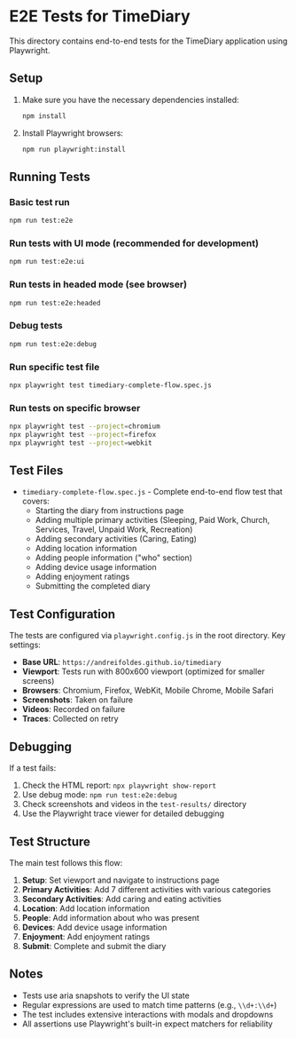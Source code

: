 # E2E Tests for TimeDiary

This directory contains end-to-end tests for the TimeDiary application using Playwright.

## Setup

1. Make sure you have the necessary dependencies installed:
   ```bash
   npm install
   ```

2. Install Playwright browsers:
   ```bash
   npm run playwright:install
   ```

## Running Tests

### Basic test run
```bash
npm run test:e2e
```

### Run tests with UI mode (recommended for development)
```bash
npm run test:e2e:ui
```

### Run tests in headed mode (see browser)
```bash
npm run test:e2e:headed
```

### Debug tests
```bash
npm run test:e2e:debug
```

### Run specific test file
```bash
npx playwright test timediary-complete-flow.spec.js
```

### Run tests on specific browser
```bash
npx playwright test --project=chromium
npx playwright test --project=firefox
npx playwright test --project=webkit
```

## Test Files

- `timediary-complete-flow.spec.js` - Complete end-to-end flow test that covers:
  - Starting the diary from instructions page
  - Adding multiple primary activities (Sleeping, Paid Work, Church, Services, Travel, Unpaid Work, Recreation)
  - Adding secondary activities (Caring, Eating)
  - Adding location information
  - Adding people information ("who" section)
  - Adding device usage information
  - Adding enjoyment ratings
  - Submitting the completed diary

## Test Configuration

The tests are configured via `playwright.config.js` in the root directory. Key settings:

- **Base URL**: `https://andreifoldes.github.io/timediary`
- **Viewport**: Tests run with 800x600 viewport (optimized for smaller screens)
- **Browsers**: Chromium, Firefox, WebKit, Mobile Chrome, Mobile Safari
- **Screenshots**: Taken on failure
- **Videos**: Recorded on failure
- **Traces**: Collected on retry

## Debugging

If a test fails:

1. Check the HTML report: `npx playwright show-report`
2. Use debug mode: `npm run test:e2e:debug`
3. Check screenshots and videos in the `test-results/` directory
4. Use the Playwright trace viewer for detailed debugging

## Test Structure

The main test follows this flow:
1. **Setup**: Set viewport and navigate to instructions page
2. **Primary Activities**: Add 7 different activities with various categories
3. **Secondary Activities**: Add caring and eating activities
4. **Location**: Add location information
5. **People**: Add information about who was present
6. **Devices**: Add device usage information
7. **Enjoyment**: Add enjoyment ratings
8. **Submit**: Complete and submit the diary

## Notes

- Tests use aria snapshots to verify the UI state
- Regular expressions are used to match time patterns (e.g., `\\d+:\\d+`)
- The test includes extensive interactions with modals and dropdowns
- All assertions use Playwright's built-in expect matchers for reliability 